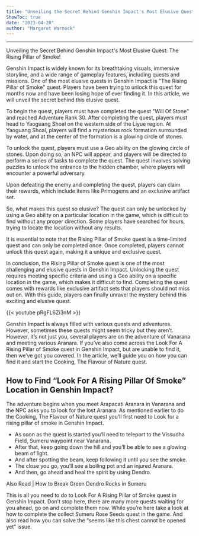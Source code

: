 ```yaml
---
title: "Unveiling the Secret Behind Genshin Impact's Most Elusive Quest: The Rising Pillar of Smoke!"
ShowToc: true 
date: "2023-04-20"
author: "Margaret Warnock"
---
```

*****
Unveiling the Secret Behind Genshin Impact's Most Elusive Quest: The Rising Pillar of Smoke!

Genshin Impact is widely known for its breathtaking visuals, immersive storyline, and a wide range of gameplay features, including quests and missions. One of the most elusive quests in Genshin Impact is "The Rising Pillar of Smoke" quest. Players have been trying to unlock this quest for months now and have been losing hope of ever finding it. In this article, we will unveil the secret behind this elusive quest.

To begin the quest, players must have completed the quest "Will Of Stone" and reached Adventure Rank 30. After completing the quest, players must head to Yaoguang Shoal on the western side of the Liyue region. At Yaoguang Shoal, players will find a mysterious rock formation surrounded by water, and at the center of the formation is a glowing circle of stones.

To unlock the quest, players must use a Geo ability on the glowing circle of stones. Upon doing so, an NPC will appear, and players will be directed to perform a series of tasks to complete the quest. The quest involves solving puzzles to unlock the entrance to the hidden chamber, where players will encounter a powerful adversary.

Upon defeating the enemy and completing the quest, players can claim their rewards, which include items like Primogems and an exclusive artifact set.

So, what makes this quest so elusive? The quest can only be unlocked by using a Geo ability on a particular location in the game, which is difficult to find without any proper direction. Some players have searched for hours, trying to locate the location without any results.

It is essential to note that the Rising Pillar of Smoke quest is a time-limited quest and can only be completed once. Once completed, players cannot unlock this quest again, making it a unique and exclusive quest.

In conclusion, the Rising Pillar of Smoke quest is one of the most challenging and elusive quests in Genshin Impact. Unlocking the quest requires meeting specific criteria and using a Geo ability on a specific location in the game, which makes it difficult to find. Completing the quest comes with rewards like exclusive artifact sets that players should not miss out on. With this guide, players can finally unravel the mystery behind this exciting and elusive quest.

{{< youtube pRgFL6Zi3nM >}} 



Genshin Impact is always filled with various quests and adventures. However, sometimes these quests might seem tricky but they aren’t. However, it’s not just you, several players are on the adventure of Vanarana and meeting various Aranara. If you’ve also come across the Look For A Rising Pillar of Smoke quest in Genshin Impact, but are unable to find it, then we’ve got you covered. In the article, we’ll guide you on how you can find it and start the Cooking, The Flavour of Nature quest.
 
## How to Find “Look For A Rising Pillar Of Smoke” Location in Genshin Impact?
 

 
The adventure begins when you meet Arapacati Aranara in Vanarana and the NPC asks you to look for the lost Aranara. As mentioned earlier to do the Cooking, The Flavour of Nature quest you’ll first need to Look for a rising pillar of smoke in Genshin Impact.
 
- As soon as the quest is started you’ll need to teleport to the Vissudha Field, Sumeru waypoint near Vanarana.
 - After that, keep going down the hill and you’ll be able to see a glowing beam of light.
 - And after spotting the beam, keep following it until you see the smoke.
 - The close you go, you’ll see a boiling pot and an injured Aranara.
 - And then, go ahead and heal the spirit by using Dendro.

 
Also Read | How to Break Green Dendro Rocks in Sumeru
 
This is all you need to do to Look For A Rising Pillar of Smoke quest in Genshin Impact. Don’t stop here, there are many more quests waiting for you ahead, go on and complete them now. While you’re here take a look at how to complete the collect Sumeru Rose Seeds quest in the game. And also read how you can solve the “seems like this chest cannot be opened yet” issue.



